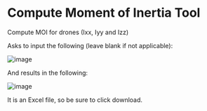 # Compute Moment of Inertia Tool
Compute MOI for drones (Ixx, Iyy and Izz)

Asks to input the following (leave blank if not applicable):

![image](https://user-images.githubusercontent.com/47579794/187620611-f39f78d1-3364-4153-9125-e9e806047080.png)

And results in the following:

![image](https://user-images.githubusercontent.com/47579794/187620820-9059d76b-194d-4bed-8b7d-d9734707949f.png)

It is an Excel file, so be sure to click download.

